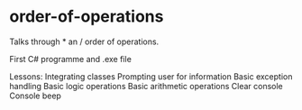 # order-of-operations
Talks through * an / order of operations.

First C# programme and .exe file

Lessons:
Integrating classes
Prompting user for information
Basic exception handling
Basic logic operations
Basic arithmetic operations
Clear console
Console beep 
